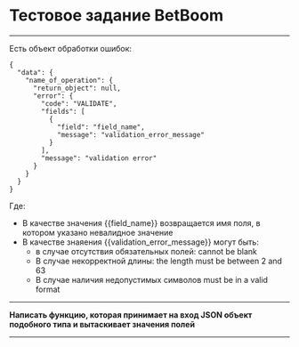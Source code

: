 
# Тестовое задание BetBoom

---

Есть объект обработки ошибок:

```
{
  "data": {
    "name_of_operation": {
      "return_object": null,
      "error": {
        "code": "VALIDATE",
        "fields": [
          {
            "field": "field_name",
            "message": "validation_error_message"
          }
        ],
        "message": "validation error"
      }
    }
  }
}
```
Где:

* В качестве значения {{field_name}} возвращается имя поля, в котором указано невалидное значение
* В качестве знаяения {{validation_error_message}} могут быть:
  * в случае отсутствия обязательных полей: cannot be blank
  * В случае некорректной длины: the length must be between 2 and 63
  * В случае наличия недопустимых символов must be in a valid format

---

**Написать функцию, которая принимает на вход JSON объект подобного типа и вытаскивает значения полей**

---